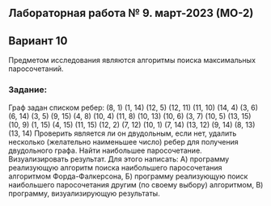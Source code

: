 ## Лабораторная работа № 9.    март-2023 (МО-2)
## Вариант 10
Предметом исследования являются алгоритмы поиска максимальных паросочетаний.
### Задание:
Граф задан списком ребер:
(8, 1) (1, 14) (12, 5) (12, 11) (11, 10) (14, 4) (3, 6) 
(6, 14) (3, 5) (9, 15) (4, 8) (10, 4) (11, 8) (10, 13) 
(10, 6) (3, 7) (10, 5) (13, 15) (10, 9) (1, 15) (4, 15) (11, 15) (12, 2) (7, 12) (10, 1) (7, 14) (13, 12) (9, 14) (8, 13) (13, 14)
Проверить является ли он двудольным, если нет, удалить несколько (желательно наименьшее число) ребер для получения двудольного графа.
Найти наибольшее паросочетание.
Визуализировать результат.
Для этого написать:
А) программу реализующую алгоритм поиска наибольшего паросочетания алгоритмом Форда-Фалкерсона,
Б) программу реализующую поиск наибольшего паросочетания другим (по своему выбору) алгоритмом,
В) программу, визуализирующую результаты.
